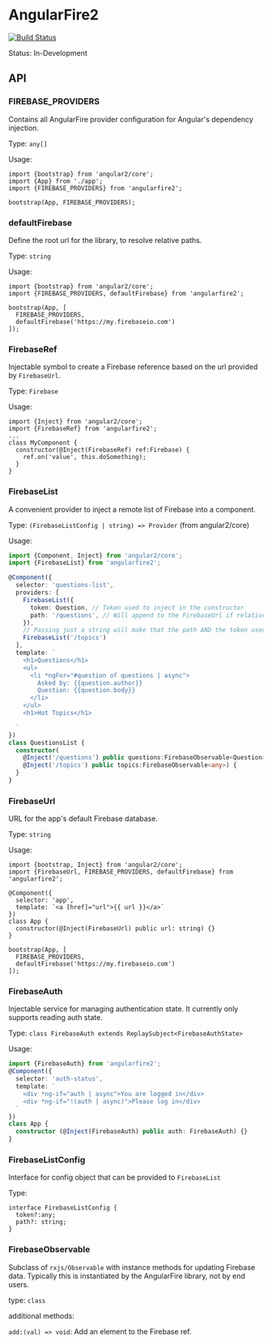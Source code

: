 # AngularFire2

[![Build Status](https://travis-ci.org/angular/angularfire2.svg?branch=master)](https://travis-ci.org/angular/angularfire2)

Status: In-Development

## API

### FIREBASE_PROVIDERS

Contains all AngularFire provider configuration for Angular's dependency injection.

Type: `any[]`

Usage:

```
import {bootstrap} from 'angular2/core';
import {App} from './app';
import {FIREBASE_PROVIDERS} from 'angularfire2';

bootstrap(App, FIREBASE_PROVIDERS);
```

### defaultFirebase

Define the root url for the library, to resolve relative paths.

Type: `string`

Usage:

```
import {bootstrap} from 'angular2/core';
import {FIREBASE_PROVIDERS, defaultFirebase} from 'angularfire2';

bootstrap(App, [
  FIREBASE_PROVIDERS,
  defaultFirebase('https://my.firebaseio.com')
]);
```

### FirebaseRef

Injectable symbol to create a Firebase reference based on
the url provided by `FirebaseUrl`.

Type: `Firebase`

Usage:

```
import {Inject} from 'angular2/core';
import {FirebaseRef} from 'angularfire2';
...
class MyComponent {
  constructor(@Inject(FirebaseRef) ref:Firebase) {
    ref.on('value', this.doSomething);
  }
}
```

### FirebaseList

A convenient provider to inject a remote list of
Firebase into a component.

Type: `(FirebaseListConfig | string) => Provider` (from angular2/core)

Usage:

```typescript
import {Component, Inject} from 'angular2/core';
import {FirebaseList} from 'angularfire2';

@Component({
  selector: 'questions-list',
  providers: [
    FirebaseList({
      token: Question, // Token used to inject in the constructor
      path: '/questions', // Will append to the FirebaseUrl if relative
    }),
    // Passing just a string will make that the path AND the token used with @Inject
    FirebaseList('/topics')
  ],
  template: `
    <h1>Questions</h1>
    <ul>
      <li *ngFor="#question of questions | async">
        Asked by: {{question.author}}
        Question: {{question.body}}
      </li>
    </ul>
    <h1>Hot Topics</h1>

  `
})
class QuestionsList {
  constructor(
    @Inject('/questions') public questions:FirebaseObservable<Question>,
    @Inject('/topics') public topics:FirebaseObservable<any>) {
  }
}
```

### FirebaseUrl

URL for the app's default Firebase database.

Type: `string`

Usage:

```
import {bootstrap, Inject} from 'angular2/core';
import {FirebaseUrl, FIREBASE_PROVIDERS, defaultFirebase} from 'angularfire2';

@Component({
  selector: 'app',
  template: `<a [href]="url">{{ url }}</a>`
})
class App {
  constructor(@Inject(FirebaseUrl) public url: string) {}
}

bootstrap(App, [
  FIREBASE_PROVIDERS,
  defaultFirebase('https://my.firebaseio.com')
]);
```

### FirebaseAuth

Injectable service for managing authentication state. It currently only supports
reading auth state.

Type: `class FirebaseAuth extends ReplaySubject<FirebaseAuthState>`

Usage:
```Typescript
import {FirebaseAuth} from 'angularfire2';
@Component({
  selector: 'auth-status',
  template: `
    <div *ng-if="auth | async">You are logged in</div>
    <div *ng-if="!(auth | async)">Please log in</div>
  `
})
class App {
  constructor (@Inject(FirebaseAuth) public auth: FirebaseAuth) {}
}
```

### FirebaseListConfig

Interface for config object that can be provided to `FirebaseList`

Type:
```
interface FirebaseListConfig {
  token?:any;
  path?: string;
}
```

### FirebaseObservable

Subclass of `rxjs/Observable` with instance methods for updating Firebase
data. Typically this is instantiated by the AngularFire library, not by end
users.

type: `class`

additional methods:

`add:(val) => void`: Add an element to the Firebase ref.
